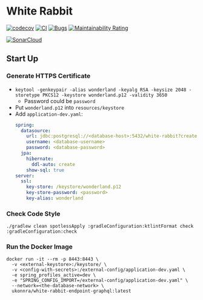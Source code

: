 # White Rabbit

[![codecov](https://codecov.io/gh/alices-wonderland/white-rabbit/branch/main/graph/badge.svg?token=ITJJebAjWw)](https://codecov.io/gh/alices-wonderland/white-rabbit)
[![CI](https://github.com/alices-wonderland/white-rabbit/actions/workflows/ci.yaml/badge.svg)](https://github.com/alices-wonderland/white-rabbit/actions/workflows/ci.yaml)
[![Bugs](https://sonarcloud.io/api/project_badges/measure?project=alices-wonderland_white-rabbit&metric=bugs)](https://sonarcloud.io/summary/new_code?id=alices-wonderland_white-rabbit)
[![Maintainability Rating](https://sonarcloud.io/api/project_badges/measure?project=alices-wonderland_white-rabbit&metric=sqale_rating)](https://sonarcloud.io/summary/new_code?id=alices-wonderland_white-rabbit)

[![SonarCloud](https://sonarcloud.io/images/project_badges/sonarcloud-white.svg)](https://sonarcloud.io/summary/new_code?id=alices-wonderland_white-rabbit)

## Start Up

### Generate HTTPS Certificate

* `keytool -genkeypair -alias wonderland -keyalg RSA -keysize 2048 -storetype PKCS12 -keystore wonderland.p12 -validity 3650`
  * Password could be `password`
* Put `wonderland.p12` into `resources/keystore`
* Add `application-dev.yaml`:
  ```yaml
  spring:
    datasource:
      url: jdbc:postgresql://<database-host>:5432/white-rabbit?createDatabaseIfNotExist=true
      username: <database-username>
      password: <database-password>
    jpa:
      hibernate:
        ddl-auto: create
      show-sql: true
  server:
    ssl:
      key-store: /keystore/wonderland.p12
      key-store-password: <password>
      key-alias: wonderland
  ```

### Check Code Style

```
./gradlew clean spotlessApply :gradleConfiguration:ktlintFormat check :gradleConfiguration:check
```

### Run the Docker Image

```
docker run -it --rm -p 8443:8443 \
  -v <external-keystore>:/keystore/ \
  -v <config-with-secrets>:/external-config/application-dev.yaml \
  -e spring_profiles_active=dev \
  -e "SPRING_CONFIG_IMPORT=/external-config/application-dev.yaml" \
  --network=<the-database-network> \
  ukonnra/white-rabbit-endpoint-graphql:latest
```
